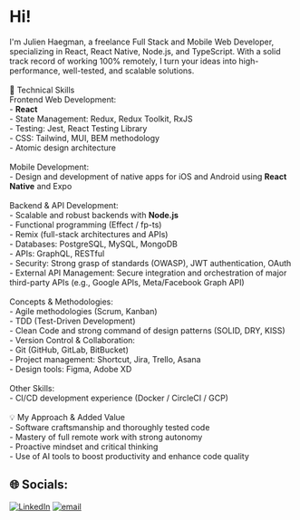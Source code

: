 # Hi! 

I'm Julien Haegman, a freelance Full Stack and Mobile Web Developer, specializing in React, React Native, Node.js, and TypeScript. With a solid track record of working 100% remotely, I turn your ideas into high-performance, well-tested, and scalable solutions.<br><br>🔧 Technical Skills<br>Frontend Web Development:<br>- <b>React</b><br>- State Management: Redux, Redux Toolkit, RxJS<br>- Testing: Jest, React Testing Library<br>- CSS: Tailwind, MUI, BEM methodology<br>- Atomic design architecture<br><br>Mobile Development:<br>- Design and development of native apps for iOS and Android using <b>React Native</b> and Expo<br><br>Backend & API Development:<br>- Scalable and robust backends with <b>Node.js</b><br>- Functional programming (Effect / fp-ts)<br>- Remix (full-stack architectures and APIs)<br>- Databases: PostgreSQL, MySQL, MongoDB<br>- APIs: GraphQL, RESTful<br>- Security: Strong grasp of standards (OWASP), JWT authentication, OAuth<br>- External API Management: Secure integration and orchestration of major third-party APIs (e.g., Google APIs, Meta/Facebook Graph API)<br><br>Concepts & Methodologies:<br>- Agile methodologies (Scrum, Kanban)<br>- TDD (Test-Driven Development)<br>- Clean Code and strong command of design patterns (SOLID, DRY, KISS)<br>- Version Control & Collaboration:<br>- Git (GitHub, GitLab, BitBucket)<br>- Project management: Shortcut, Jira, Trello, Asana<br>- Design tools: Figma, Adobe XD<br><br>Other Skills:<br>- CI/CD development experience (Docker / CircleCI / GCP)<br><br>💡 My Approach & Added Value<br>- Software craftsmanship and thoroughly tested code<br>- Mastery of full remote work with strong autonomy<br>- Proactive mindset and critical thinking<br>- Use of AI tools to boost productivity and enhance code quality


## 🌐 Socials:
[![LinkedIn](https://img.shields.io/badge/LinkedIn-%230077B5.svg?logo=linkedin&logoColor=white)](https://linkedin.com/in/julien-haegman) [![email](https://img.shields.io/badge/Email-D14836?logo=gmail&logoColor=white)](mailto:julien@jhaegman.com) 
